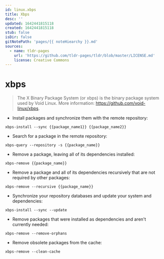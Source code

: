 ```yaml
---
id: linux.xbps
title: Xbps
desc: ''
updated: 1642441815118
created: 1642441815118
stub: false
isDir: false
gitNotePath: 'pages/{{ noteHiearchy }}.md'
sources:
  - name: tldr-pages
    url: 'https://github.com/tldr-pages/tldr/blob/master/LICENSE.md'
    license: Creative Commons
---
```

# xbps

> The X Binary Package System (or xbps) is the binary package system used by Void Linux.
> More information: <https://github.com/void-linux/xbps>.

- Install packages and synchronize them with the remote repository:

`xbps-install --sync {{package_name1}} {{package_name2}}`

- Search for a package in the remote repository:

`xbps-query --repository -s {{package_name}}`

- Remove a package, leaving all of its dependencies installed:

`xbps-remove {{package_name}}`

- Remove a package and all of its dependencies recursively that are not required by other packages:

`xbps-remove --recursive {{package_name}}`

- Synchronize your repository databases and update your system and dependencies:

`xbps-install --sync --update`

- Remove packages that were installed as dependencies and aren't currently needed:

`xbps-remove --remove-orphans`

- Remove obsolete packages from the cache:

`xbps-remove --clean-cache`

